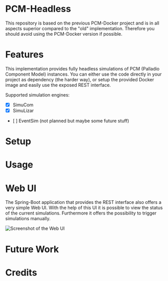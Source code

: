 # PCM-Headless
This repository is based on the previous PCM-Docker project and is in all aspects superior compared to the "old" implementation. Therefore you should avoid using the PCM-Docker version if possible.

# Features
This implementation provides fully headless simulations of PCM (Palladio Component Model) instances. You can either use the code directly in your project as dependency (the harder way), or setup the provided Docker image and easily use the exposed REST interface.

Supported simulation engines:
- [x] SimuCom
- [x] SimuLizar
- [ ] EventSim (not planned but maybe some future stuff)

# Setup

# Usage

# Web UI
The Spring-Boot application that provides the REST interface also offers a very simple Web UI. With the help of this UI it is possible to view the status of the current simulations. Furthermore it offers the possibility to trigger simulations manually.

![Screenshot of the Web UI](https://user-images.githubusercontent.com/19149680/68165136-e2e24880-ff5e-11e9-8f93-e03b5f63ad14.png)

# Future Work

# Credits